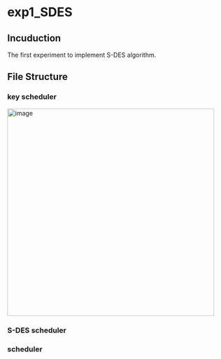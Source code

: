 # exp1_SDES
## Incuduction
The first experiment to implement S-DES algorithm.

## File Structure
### key scheduler
<img width="473" alt="image" src="https://github.com/Sisyphe-Edge/exp1_SDES/assets/54466829/c48d018b-fcad-41b9-8556-089b76e9b70b">


### S-DES scheduler

### scheduler
  
